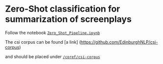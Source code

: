 # Zero-Shot classification for summarization of screenplays
Follow the notebook    [`Zero_Shot_Pipeline.ipynb`](./Zero_Shot_Pipeline.ipynb)

The csi corpus can be found [a link] (https://github.com/EdinburghNLP/csi-corpus)

and should be placed under [`/coref/csi-corpus`](./coref/csi-corpus)





